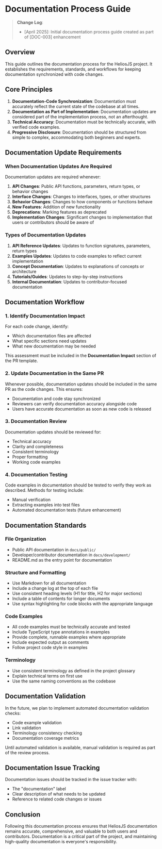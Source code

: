# Documentation Process Guide

> **Change Log**:  
> - [April 2025]: Initial documentation process guide created as part of [DOC-003] enhancement

## Overview

This guide outlines the documentation process for the HeliosJS project. It establishes the requirements, standards, and workflows for keeping documentation synchronized with code changes.

## Core Principles

1. **Documentation-Code Synchronization**: Documentation must accurately reflect the current state of the codebase at all times.
2. **Documentation as Part of Implementation**: Documentation updates are considered part of the implementation process, not an afterthought.
3. **Technical Accuracy**: Documentation must be technically accurate, with verified code examples.
4. **Progressive Disclosure**: Documentation should be structured from simple to complex, accommodating both beginners and experts.

## Documentation Update Requirements

### When Documentation Updates Are Required

Documentation updates are required whenever:

1. **API Changes**: Public API functions, parameters, return types, or behavior changes
2. **Interface Changes**: Changes to interfaces, types, or other structures
3. **Behavior Changes**: Changes to how components or functions behave
4. **New Features**: Addition of new functionality
5. **Deprecations**: Marking features as deprecated
6. **Implementation Changes**: Significant changes to implementation that users or contributors should be aware of

### Types of Documentation Updates

1. **API Reference Updates**: Updates to function signatures, parameters, return types
2. **Examples Updates**: Updates to code examples to reflect current implementation
3. **Concept Documentation**: Updates to explanations of concepts or architecture
4. **Tutorials/Guides**: Updates to step-by-step instructions
5. **Internal Documentation**: Updates to contributor-focused documentation

## Documentation Workflow

### 1. Identify Documentation Impact

For each code change, identify:
- Which documentation files are affected
- What specific sections need updates
- What new documentation may be needed

This assessment must be included in the **Documentation Impact** section of the PR template.

### 2. Update Documentation in the Same PR

Whenever possible, documentation updates should be included in the same PR as the code changes. This ensures:
- Documentation and code stay synchronized
- Reviewers can verify documentation accuracy alongside code
- Users have accurate documentation as soon as new code is released

### 3. Documentation Review

Documentation updates should be reviewed for:
- Technical accuracy
- Clarity and completeness
- Consistent terminology
- Proper formatting
- Working code examples

### 4. Documentation Testing

Code examples in documentation should be tested to verify they work as described. Methods for testing include:
- Manual verification
- Extracting examples into test files
- Automated documentation tests (future enhancement)

## Documentation Standards

### File Organization

- Public API documentation in `docs/public/`
- Developer/contributor documentation in `docs/development/`
- README.md as the entry point for documentation

### Structure and Formatting

- Use Markdown for all documentation
- Include a change log at the top of each file
- Use consistent heading levels (H1 for title, H2 for major sections)
- Include a table of contents for longer documents
- Use syntax highlighting for code blocks with the appropriate language

### Code Examples

- All code examples must be technically accurate and tested
- Include TypeScript type annotations in examples
- Provide complete, runnable examples where appropriate
- Include expected output as comments
- Follow project code style in examples

### Terminology

- Use consistent terminology as defined in the project glossary
- Explain technical terms on first use
- Use the same naming conventions as the codebase

## Documentation Validation

In the future, we plan to implement automated documentation validation checks:
- Code example validation
- Link validation
- Terminology consistency checking
- Documentation coverage metrics

Until automated validation is available, manual validation is required as part of the review process.

## Documentation Issue Tracking

Documentation issues should be tracked in the issue tracker with:
- The "documentation" label
- Clear description of what needs to be updated
- Reference to related code changes or issues

## Conclusion

Following this documentation process ensures that HeliosJS documentation remains accurate, comprehensive, and valuable to both users and contributors. Documentation is a critical part of the project, and maintaining high-quality documentation is everyone's responsibility. 